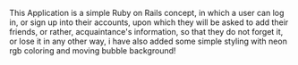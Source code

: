 This Application is a simple Ruby on Rails concept, in which a user can log in, or sign up into their accounts, upon which they will be asked to add their
friends, or rather, acquaintance's information, so that they do not forget it, or lose it in any other way, i have also added some simple styling with
neon rgb coloring and moving bubble background!
